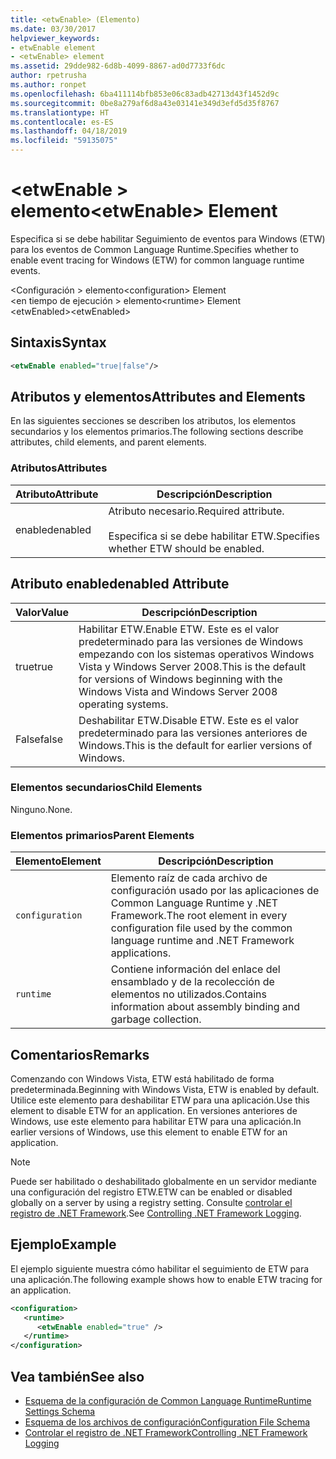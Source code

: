 ```yaml
---
title: <etwEnable> (Elemento)
ms.date: 03/30/2017
helpviewer_keywords:
- etwEnable element
- <etwEnable> element
ms.assetid: 29dde982-6d8b-4099-8867-ad0d7733f6dc
author: rpetrusha
ms.author: ronpet
ms.openlocfilehash: 6ba411114bfb853e06c83adb42713d43f1452d9c
ms.sourcegitcommit: 0be8a279af6d8a43e03141e349d3efd5d35f8767
ms.translationtype: HT
ms.contentlocale: es-ES
ms.lasthandoff: 04/18/2019
ms.locfileid: "59135075"
---
```

# <a name="etwenable-element"></a><span data-ttu-id="ab9ce-102">\<etwEnable > elemento</span><span class="sxs-lookup"><span data-stu-id="ab9ce-102">\<etwEnable> Element</span></span>
<span data-ttu-id="ab9ce-103">Especifica si se debe habilitar Seguimiento de eventos para Windows (ETW) para los eventos de Common Language Runtime.</span><span class="sxs-lookup"><span data-stu-id="ab9ce-103">Specifies whether to enable event tracing for Windows (ETW) for common language runtime events.</span></span>  
  
 <span data-ttu-id="ab9ce-104">\<Configuración > elemento</span><span class="sxs-lookup"><span data-stu-id="ab9ce-104">\<configuration> Element</span></span>  
<span data-ttu-id="ab9ce-105">\<en tiempo de ejecución > elemento</span><span class="sxs-lookup"><span data-stu-id="ab9ce-105">\<runtime> Element</span></span>  
<span data-ttu-id="ab9ce-106">\<etwEnabled></span><span class="sxs-lookup"><span data-stu-id="ab9ce-106">\<etwEnabled></span></span>  
  
## <a name="syntax"></a><span data-ttu-id="ab9ce-107">Sintaxis</span><span class="sxs-lookup"><span data-stu-id="ab9ce-107">Syntax</span></span>  
  
```xml  
<etwEnable enabled="true|false"/>  
```  
  
## <a name="attributes-and-elements"></a><span data-ttu-id="ab9ce-108">Atributos y elementos</span><span class="sxs-lookup"><span data-stu-id="ab9ce-108">Attributes and Elements</span></span>  
 <span data-ttu-id="ab9ce-109">En las siguientes secciones se describen los atributos, los elementos secundarios y los elementos primarios.</span><span class="sxs-lookup"><span data-stu-id="ab9ce-109">The following sections describe attributes, child elements, and parent elements.</span></span>  
  
### <a name="attributes"></a><span data-ttu-id="ab9ce-110">Atributos</span><span class="sxs-lookup"><span data-stu-id="ab9ce-110">Attributes</span></span>  
  
|<span data-ttu-id="ab9ce-111">Atributo</span><span class="sxs-lookup"><span data-stu-id="ab9ce-111">Attribute</span></span>|<span data-ttu-id="ab9ce-112">Descripción</span><span class="sxs-lookup"><span data-stu-id="ab9ce-112">Description</span></span>|  
|---------------|-----------------|  
|<span data-ttu-id="ab9ce-113">enabled</span><span class="sxs-lookup"><span data-stu-id="ab9ce-113">enabled</span></span>|<span data-ttu-id="ab9ce-114">Atributo necesario.</span><span class="sxs-lookup"><span data-stu-id="ab9ce-114">Required attribute.</span></span><br /><br /> <span data-ttu-id="ab9ce-115">Especifica si se debe habilitar ETW.</span><span class="sxs-lookup"><span data-stu-id="ab9ce-115">Specifies whether ETW should be enabled.</span></span>|  
  
## <a name="enabled-attribute"></a><span data-ttu-id="ab9ce-116">Atributo enabled</span><span class="sxs-lookup"><span data-stu-id="ab9ce-116">enabled Attribute</span></span>  
  
|<span data-ttu-id="ab9ce-117">Valor</span><span class="sxs-lookup"><span data-stu-id="ab9ce-117">Value</span></span>|<span data-ttu-id="ab9ce-118">Descripción</span><span class="sxs-lookup"><span data-stu-id="ab9ce-118">Description</span></span>|  
|-----------|-----------------|  
|<span data-ttu-id="ab9ce-119">true</span><span class="sxs-lookup"><span data-stu-id="ab9ce-119">true</span></span>|<span data-ttu-id="ab9ce-120">Habilitar ETW.</span><span class="sxs-lookup"><span data-stu-id="ab9ce-120">Enable ETW.</span></span> <span data-ttu-id="ab9ce-121">Este es el valor predeterminado para las versiones de Windows empezando con los sistemas operativos Windows Vista y Windows Server 2008.</span><span class="sxs-lookup"><span data-stu-id="ab9ce-121">This is the default for versions of Windows beginning with the Windows Vista and Windows Server 2008 operating systems.</span></span>|  
|<span data-ttu-id="ab9ce-122">False</span><span class="sxs-lookup"><span data-stu-id="ab9ce-122">false</span></span>|<span data-ttu-id="ab9ce-123">Deshabilitar ETW.</span><span class="sxs-lookup"><span data-stu-id="ab9ce-123">Disable ETW.</span></span> <span data-ttu-id="ab9ce-124">Este es el valor predeterminado para las versiones anteriores de Windows.</span><span class="sxs-lookup"><span data-stu-id="ab9ce-124">This is the default for earlier versions of Windows.</span></span>|  
  
### <a name="child-elements"></a><span data-ttu-id="ab9ce-125">Elementos secundarios</span><span class="sxs-lookup"><span data-stu-id="ab9ce-125">Child Elements</span></span>  
 <span data-ttu-id="ab9ce-126">Ninguno.</span><span class="sxs-lookup"><span data-stu-id="ab9ce-126">None.</span></span>  
  
### <a name="parent-elements"></a><span data-ttu-id="ab9ce-127">Elementos primarios</span><span class="sxs-lookup"><span data-stu-id="ab9ce-127">Parent Elements</span></span>  
  
|<span data-ttu-id="ab9ce-128">Elemento</span><span class="sxs-lookup"><span data-stu-id="ab9ce-128">Element</span></span>|<span data-ttu-id="ab9ce-129">Descripción</span><span class="sxs-lookup"><span data-stu-id="ab9ce-129">Description</span></span>|  
|-------------|-----------------|  
|`configuration`|<span data-ttu-id="ab9ce-130">Elemento raíz de cada archivo de configuración usado por las aplicaciones de Common Language Runtime y .NET Framework.</span><span class="sxs-lookup"><span data-stu-id="ab9ce-130">The root element in every configuration file used by the common language runtime and .NET Framework applications.</span></span>|  
|`runtime`|<span data-ttu-id="ab9ce-131">Contiene información del enlace del ensamblado y de la recolección de elementos no utilizados.</span><span class="sxs-lookup"><span data-stu-id="ab9ce-131">Contains information about assembly binding and garbage collection.</span></span>|  
  
## <a name="remarks"></a><span data-ttu-id="ab9ce-132">Comentarios</span><span class="sxs-lookup"><span data-stu-id="ab9ce-132">Remarks</span></span>  
 <span data-ttu-id="ab9ce-133">Comenzando con Windows Vista, ETW está habilitado de forma predeterminada.</span><span class="sxs-lookup"><span data-stu-id="ab9ce-133">Beginning with Windows Vista, ETW is enabled by default.</span></span> <span data-ttu-id="ab9ce-134">Utilice este elemento para deshabilitar ETW para una aplicación.</span><span class="sxs-lookup"><span data-stu-id="ab9ce-134">Use this element to disable ETW for an application.</span></span> <span data-ttu-id="ab9ce-135">En versiones anteriores de Windows, use este elemento para habilitar ETW para una aplicación.</span><span class="sxs-lookup"><span data-stu-id="ab9ce-135">In earlier versions of Windows, use this element to enable ETW for an application.</span></span>  
  
> [!NOTE]
>  <span data-ttu-id="ab9ce-136">Puede ser habilitado o deshabilitado globalmente en un servidor mediante una configuración del registro ETW.</span><span class="sxs-lookup"><span data-stu-id="ab9ce-136">ETW can be enabled or disabled globally on a server by using a registry setting.</span></span> <span data-ttu-id="ab9ce-137">Consulte [controlar el registro de .NET Framework](../../../../../docs/framework/performance/controlling-logging.md).</span><span class="sxs-lookup"><span data-stu-id="ab9ce-137">See [Controlling .NET Framework Logging](../../../../../docs/framework/performance/controlling-logging.md).</span></span>  
  
## <a name="example"></a><span data-ttu-id="ab9ce-138">Ejemplo</span><span class="sxs-lookup"><span data-stu-id="ab9ce-138">Example</span></span>  
 <span data-ttu-id="ab9ce-139">El ejemplo siguiente muestra cómo habilitar el seguimiento de ETW para una aplicación.</span><span class="sxs-lookup"><span data-stu-id="ab9ce-139">The following example shows how to enable ETW tracing for an application.</span></span>  
  
```xml  
<configuration>  
   <runtime>  
      <etwEnable enabled="true" />  
   </runtime>  
</configuration>  
```  
  
## <a name="see-also"></a><span data-ttu-id="ab9ce-140">Vea también</span><span class="sxs-lookup"><span data-stu-id="ab9ce-140">See also</span></span>

- [<span data-ttu-id="ab9ce-141">Esquema de la configuración de Common Language Runtime</span><span class="sxs-lookup"><span data-stu-id="ab9ce-141">Runtime Settings Schema</span></span>](../../../../../docs/framework/configure-apps/file-schema/runtime/index.md)
- [<span data-ttu-id="ab9ce-142">Esquema de los archivos de configuración</span><span class="sxs-lookup"><span data-stu-id="ab9ce-142">Configuration File Schema</span></span>](../../../../../docs/framework/configure-apps/file-schema/index.md)
- [<span data-ttu-id="ab9ce-143">Controlar el registro de .NET Framework</span><span class="sxs-lookup"><span data-stu-id="ab9ce-143">Controlling .NET Framework Logging</span></span>](../../../../../docs/framework/performance/controlling-logging.md)
